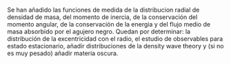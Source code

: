 Se han añadido las funciones de medida de la distribucion radial de densidad de masa, del momento de inercia, de la conservación del momento angular, de la conservación de la energia y del flujo medio de masa absorbido por el agujero negro.
Quedan por determinar: la distribución de la excentricidad con el radio, el estudio de observables para estado estacionario, añadir distribuciones de la density wave theory y (si no es muy pesado) añadir materia oscura.
